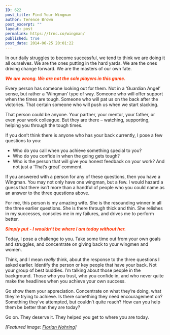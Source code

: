 ```yaml
---
ID: 622
post_title: Find Your Wingman
author: Terence Brown
post_excerpt: ""
layout: post
permalink: https://trnc.co/wingman/
published: true
post_date: 2014-06-25 20:01:22
---
```

In our daily struggles to become successful, we tend to think we are doing it all ourselves. We are the ones putting in the hard yards. We are the ones driving change forward. We are the masters of our own fate.

<strong><em><span style="color:#ff3300;">We are wrong. We are not the sole players in this game.</span></em></strong>

Every person has someone looking out for them. Not in a ‘Guardian Angel’ sense, but rather a ‘Wingman’ type of way. Someone who will offer support when the times are tough. Someone who will pat us on the back after the victories. That certain someone who will push us when we start slacking.

That person could be anyone. Your partner, your mentor, your father, or even your work colleague. But they are there – watching, supporting, helping you through the tough times.

If you don’t think there is anyone who has your back currently, I pose a few questions to you:

<ul>
<li>Who do you call when you achieve something special to you?</li>
<li>Who do you confide in when the going gets tough?</li>
<li>Who is the person that will give you honest feedback on your work? And not just a ‘That’s great’ comment.</li>
</ul>

If you answered with a person for any of these questions, then you have a Wingman. You may not only have one wingman, but a few. I would hazard a guess that there isn’t more than a handful of people who you could name as an answer to the three questions above.

For me, this person is my amazing wife. She is the resounding winner in all the three earlier questions. She is there through thick and thin. She relishes in my successes, consoles me in my failures, and drives me to perform better.

<strong><em><span style="color:#ff3300;">Simply put - I wouldn’t be where I am today without her.</span></em></strong>

Today, I pose a challenge to you. Take some time out from your own goals and struggles, and concentrate on giving back to your wingmen and women.

Think, and I mean <em>really</em> think, about the response to the three questions I asked earlier. Identify the person or key people that have your back. Not your group of best buddies. I’m talking about those people in the background. Those who you trust, who you confide in, and who never quite make the headlines when you achieve your own success.

Go show them your appreciation. Concentrate on what they’re doing, what they’re trying to achieve. Is there something they need encouragement on? Something they’ve attempted, but couldn’t quite reach? How can you help them be better than they are today?

Go on. They deserve it. They helped you get to where you are today.

<em>[Featured image: <a href="https://www.flickr.com/photos/94742304@N07/14277692685">Florian Nohring</a>]</em>